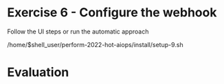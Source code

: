 # Exercise 6 - Configure the webhook


Follow the UI steps or run the automatic approach 

/home/$shell_user/perform-2022-hot-aiops/install/setup-9.sh



# Evaluation 

